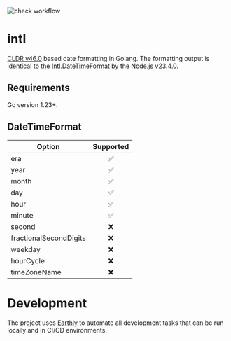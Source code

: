 ![check workflow](https://github.com/translate-agent/intl/actions/workflows/ci.yaml/badge.svg?event=push)

# intl

[CLDR v46.0](https://cldr.unicode.org/downloads/cldr-46) based date formatting in Golang. The formatting output is identical to the [Intl.DateTimeFormat](https://developer.mozilla.org/en-US/docs/Web/JavaScript/Reference/Global_Objects/Intl/DateTimeFormat) by the [Node.js v23.4.0](https://nodejs.org/docs/v23.4.0/api/intl.html).

## Requirements

Go version 1.23+.

## DateTimeFormat

| Option                 | Supported |
| ---------------------- | :-------: |
| era                    |    ✅︎    |
| year                   |    ✅︎    |
| month                  |    ✅︎    |
| day                    |    ✅︎    |
| hour                   |    ✅︎    |
| minute                 |    ✅︎    |
| second                 |    ❌     |
| fractionalSecondDigits |    ❌     |
| weekday                |    ❌     |
| hourCycle              |    ❌     |
| timeZoneName           |    ❌     |

# Development

The project uses [Earthly](https://earthly.dev) to automate all development tasks that can be run locally and in CI/CD environments.
